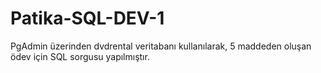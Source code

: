 # Patika-SQL-DEV-1
PgAdmin üzerinden dvdrental veritabanı kullanılarak, 5 maddeden oluşan ödev için SQL sorgusu yapılmıştır. 
